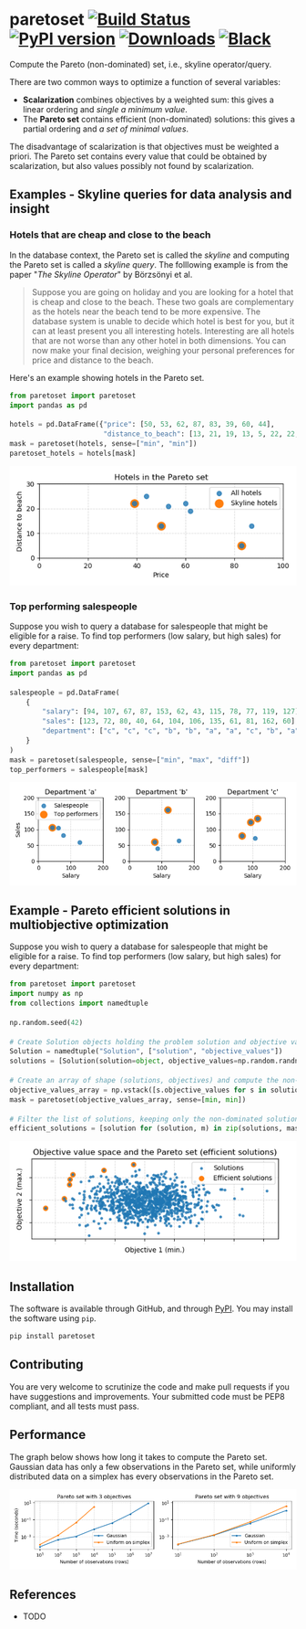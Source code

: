 # paretoset [![Build Status](https://travis-ci.com/tommyod/paretoset.svg?branch=master)](https://travis-ci.com/tommyod/paretoset) [![PyPI version](https://badge.fury.io/py/paretoset.svg)](https://pypi.org/project/paretoset/) [![Downloads](https://pepy.tech/badge/paretoset)](https://pepy.tech/project/paretoset) [![Black](https://img.shields.io/badge/code%20style-black-000000.svg)](https://github.com/ambv/black)

Compute the Pareto (non-dominated) set, i.e., skyline operator/query.

There are two common ways to optimize a function of several variables: 

- **Scalarization** combines objectives by a weighted sum: this gives a linear ordering and *single a minimum value*.
- The **Pareto set** contains efficient (non-dominated) solutions: this gives a partial ordering and *a set of minimal values*.

The disadvantage of scalarization is that objectives must be weighted a priori.
The Pareto set contains every value that could be obtained by scalarization, but also values possibly not found by scalarization.

## Examples - Skyline queries for data analysis and insight

### Hotels that are cheap and close to the beach

In the database context, the Pareto set is called the *skyline* and computing the Pareto set is called a *skyline query*.
The folllowing example is from the paper "*The Skyline Operator*" by Börzsönyi et al.

> Suppose you are going on holiday and you are looking for a hotel that is cheap and close to the beach. 
  These two goals are complementary as the hotels near the beach tend to be more expensive. 
  The database system is unable to decide which hotel is best for you, but it can at least present you all interesting hotels. 
  Interesting are all hotels that are not worse than any other hotel in both dimensions. 
  You can now make your final decision, weighing your personal preferences for price and distance to the beach.

Here's an example showing hotels in the Pareto set.

```python
from paretoset import paretoset
import pandas as pd

hotels = pd.DataFrame({"price": [50, 53, 62, 87, 83, 39, 60, 44], 
                       "distance_to_beach": [13, 21, 19, 13, 5, 22, 22, 25]})
mask = paretoset(hotels, sense=["min", "min"])
paretoset_hotels = hotels[mask]
```

![](https://github.com/tommyod/paretoset/blob/master/scripts/example_hotels.png)

### Top performing salespeople

Suppose you wish to query a database for salespeople that might be eligible for a raise.
To find top performers (low salary, but high sales) for every department:

```python
from paretoset import paretoset
import pandas as pd

salespeople = pd.DataFrame(
    {
        "salary": [94, 107, 67, 87, 153, 62, 43, 115, 78, 77, 119, 127],
        "sales": [123, 72, 80, 40, 64, 104, 106, 135, 61, 81, 162, 60],
        "department": ["c", "c", "c", "b", "b", "a", "a", "c", "b", "a", "b", "a"],
    }
)
mask = paretoset(salespeople, sense=["min", "max", "diff"])
top_performers = salespeople[mask]
```

![](https://github.com/tommyod/paretoset/blob/master/scripts/example_salespeople.png)

## Example - Pareto efficient solutions in multiobjective optimization

Suppose you wish to query a database for salespeople that might be eligible for a raise.
To find top performers (low salary, but high sales) for every department:

```python
from paretoset import paretoset
import numpy as np
from collections import namedtuple

np.random.seed(42)

# Create Solution objects holding the problem solution and objective values
Solution = namedtuple("Solution", ["solution", "objective_values"])
solutions = [Solution(solution=object, objective_values=np.random.randn(2)) for _ in range(999)]

# Create an array of shape (solutions, objectives) and compute the non-dominated set
objective_values_array = np.vstack([s.objective_values for s in solutions])
mask = paretoset(objective_values_array, sense=[min, min])

# Filter the list of solutions, keeping only the non-dominated solutions
efficient_solutions = [solution for (solution, m) in zip(solutions, mask) if m]
```

![](https://github.com/tommyod/paretoset/blob/master/scripts/example_optimization.png)

## Installation

The software is available through GitHub, and through [PyPI](https://pypi.org/project/paretoset/).
You may install the software using `pip`.

```bash
pip install paretoset
```

## Contributing

You are very welcome to scrutinize the code and make pull requests if you have suggestions and improvements.
Your submitted code must be PEP8 compliant, and all tests must pass.

## Performance

The graph below shows how long it takes to compute the Pareto set.
Gaussian data has only a few observations in the Pareto set, while uniformly distributed data on a simplex has every observations in the Pareto set.

![](https://github.com/tommyod/paretoset/blob/master/scripts/times_pareto_set.png)


## References

- TODO


